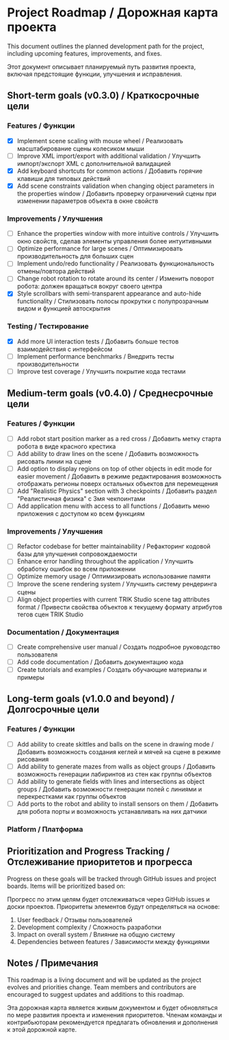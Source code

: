 # Project Roadmap / Дорожная карта проекта

This document outlines the planned development path for the project, including upcoming features, improvements, and fixes.

Этот документ описывает планируемый путь развития проекта, включая предстоящие функции, улучшения и исправления.

## Short-term goals (v0.3.0) / Краткосрочные цели

### Features / Функции
- [x] Implement scene scaling with mouse wheel / Реализовать масштабирование сцены колесиком мыши
- [ ] Improve XML import/export with additional validation / Улучшить импорт/экспорт XML с дополнительной валидацией
- [X] Add keyboard shortcuts for common actions / Добавить горячие клавиши для типовых действий
- [x] Add scene constraints validation when changing object parameters in the properties window / Добавить проверку ограничений сцены при изменении параметров объекта в окне свойств

### Improvements / Улучшения
- [ ] Enhance the properties window with more intuitive controls / Улучшить окно свойств, сделав элементы управления более интуитивными
- [ ] Optimize performance for large scenes / Оптимизировать производительность для больших сцен
- [ ] Implement undo/redo functionality / Реализовать функциональность отмены/повтора действий
- [ ] Change robot rotation to rotate around its center / Изменить поворот робота: должен вращаться вокруг своего центра
- [x] Style scrollbars with semi-transparent appearance and auto-hide functionality / Стилизовать полосы прокрутки с полупрозрачным видом и функцией автоскрытия

### Testing / Тестирование
- [x] Add more UI interaction tests / Добавить больше тестов взаимодействия с интерфейсом
- [ ] Implement performance benchmarks / Внедрить тесты производительности
- [ ] Improve test coverage / Улучшить покрытие кода тестами

## Medium-term goals (v0.4.0) / Среднесрочные цели

### Features / Функции
- [ ] Add robot start position marker as a red cross / Добавить метку старта робота в виде красного крестика
- [ ] Add ability to draw lines on the scene / Добавить возможность рисовать линии на сцене
- [ ] Add option to display regions on top of other objects in edit mode for easier movement / Добавить в режиме редактирования возможность отображать регионы поверх остальных объектов для перемещения
- [ ] Add "Realistic Physics" section with 3 checkpoints / Добавить раздел "Реалистичная физика" с 3мя чекпоинтами
- [ ] Add application menu with access to all functions / Добавить меню приложения с доступом ко всем функциям

### Improvements / Улучшения
- [ ] Refactor codebase for better maintainability / Рефакторинг кодовой базы для улучшения сопровождаемости
- [ ] Enhance error handling throughout the application / Улучшить обработку ошибок во всем приложении
- [ ] Optimize memory usage / Оптимизировать использование памяти
- [ ] Improve the scene rendering system / Улучшить систему рендеринга сцены
- [ ] Align object properties with current TRIK Studio scene tag attributes format / Привести свойства объектов к текущему формату атрибутов тегов сцен TRIK Studio

### Documentation / Документация
- [ ] Create comprehensive user manual / Создать подробное руководство пользователя
- [ ] Add code documentation / Добавить документацию кода
- [ ] Create tutorials and examples / Создать обучающие материалы и примеры

## Long-term goals (v1.0.0 and beyond) / Долгосрочные цели

### Features / Функции
- [ ] Add ability to create skittles and balls on the scene in drawing mode / Добавить возможность создания кеглей и мячей на сцене в режиме рисования
- [ ] Add ability to generate mazes from walls as object groups / Добавить возможность генерации лабиринтов из стен как группы объектов
- [ ] Add ability to generate fields with lines and intersections as object groups / Добавить возможности генерации полей с линиями и перекрестками как группы объектов
- [ ] Add ports to the robot and ability to install sensors on them / Добавить для робота порты и возможность устанавливать на них датчики

### Platform / Платформа

## Prioritization and Progress Tracking / Отслеживание приоритетов и прогресса

Progress on these goals will be tracked through GitHub issues and project boards. Items will be prioritized based on:

Прогресс по этим целям будет отслеживаться через GitHub issues и доски проектов. Приоритеты элементов будут определяться на основе:

1. User feedback / Отзывы пользователей
2. Development complexity / Сложность разработки
3. Impact on overall system / Влияние на общую систему
4. Dependencies between features / Зависимости между функциями

## Notes / Примечания

This roadmap is a living document and will be updated as the project evolves and priorities change. Team members and contributors are encouraged to suggest updates and additions to this roadmap.

Эта дорожная карта является живым документом и будет обновляться по мере развития проекта и изменения приоритетов. Членам команды и контрибьюторам рекомендуется предлагать обновления и дополнения к этой дорожной карте. 